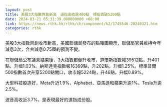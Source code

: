 ```yaml
---
layout: post
title: 美股3大指數齊創新高　道指高收逾400點　標指首破5200點
date: 2024-03-21 05:31:39.000000000 +08:00
link: https://news.rthk.hk/rthk/ch/component/k2/1745546-20240321.htm
categories: rthk
---
```


美股3大指數齊創收市新高，美國聯儲局發布的點陣圖顯示，聯儲局官員維持今年減息3次，合共減息0.75厘的預測不變。

在聯儲局公布議息結果後，3大指數都倒升收市，道瓊斯指數報39512點，升401點，升幅1.03%。納斯達克指數報16369點，升202點，升幅1.25%。標準普爾500指數首次升穿5200點關口，收市報5224點，升46點，升幅0.89%。

大型科技股造好，Meta升近1.9%，Alphabet、亞馬遜和蘋果升逾1%。Tesla升逾2.5%。

波音高收近3.7%，是表現最好的道指成份股。

